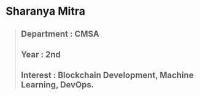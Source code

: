 # Sharanya Mitra
  >## Department : CMSA
  >## Year : 2nd
  >## Interest : Blockchain Development, Machine Learning, DevOps.
